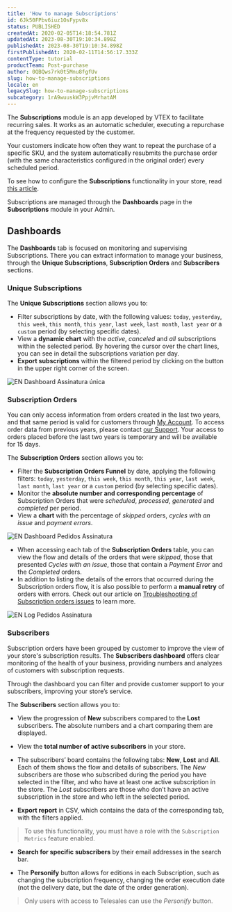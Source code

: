 ```yaml
---
title: 'How to manage Subscriptions'
id: 6Jk50FPbv6iuz1OsFypv8x
status: PUBLISHED
createdAt: 2020-02-05T14:18:54.781Z
updatedAt: 2023-08-30T19:10:34.898Z
publishedAt: 2023-08-30T19:10:34.898Z
firstPublishedAt: 2020-02-11T14:56:17.333Z
contentType: tutorial
productTeam: Post-purchase
author: 0QBQws7rk0t5Mnu8fgfUv
slug: how-to-manage-subscriptions
locale: en
legacySlug: how-to-manage-subscriptions
subcategory: 1rA9wuuskW3PpjvMrhatAM
---
```


The **Subscriptions** module is an app developed by VTEX to facilitate recurring sales. It works as an automatic scheduler, executing a repurchase at the frequency requested by the customer.

Your customers indicate how often they want to repeat the purchase of a specific SKU, and the system automatically resubmits the purchase order (with the same characteristics configured in the original order) every scheduled period. 

To see how to configure the **Subscriptions** functionality in your store, read [this article](https://help.vtex.com/tutorial/como-configurar-assinatura-v2--1FA9dfE7vJqxBna9Nft5Sj).

Subscriptions are managed through the **Dashboards** page in the  **Subscriptions** module in your Admin.

## Dashboards

The **Dashboards** tab is focused on monitoring and supervising Subscriptions. There you can extract information to manage your business, through the **Unique Subscriptions**, **Subscription Orders** and **Subscribers** sections.  

### Unique Subscriptions

The **Unique Subscriptions** section allows you to:

- Filter subscriptions by date, with the following values: `today`, `yesterday`, `this week`, `this month`, `this year`, `last week`, `last month`, `last year` or a `custom` period (by selecting specific dates).
- View a **dynamic chart** with the *active*, *canceled* and *all* subscriptions within the selected period. By hovering the cursor over the chart lines, you can see in detail the subscriptions variation per day.
- **Export subscriptions** within the filtered period by clicking on the button in the upper right corner of the screen.

 ![EN Dashboard Assinatura única](//images.ctfassets.net/alneenqid6w5/1UiNoDxKut3m9UUbhDBZoa/5d6af9bbfcc2d46e751050f5c848f206/EN_Dashboard_Assinatura___nica.png)

### Subscription Orders

<div class = "alert alert-info">
You can only access information from orders created in the last two years, and that same period is valid for customers through <a href="https://help.vtex.com/en/tutorial/how-my-account-works--2BQ3GiqhqGJTXsWVuio3Xh">My Account</a>. To access order data from previous years, please contact <a href="https://support.vtex.com/hc/pt-br/requests">our Support</a>. Your access to orders placed before the last two years is temporary and will be available for 15 days.
</div>

The **Subscription Orders** section allows you to:

- Filter the **Subscription Orders Funnel** by date, applying the following filters: `today`, `yesterday`, `this week`, `this month`, `this year`, `last week`, `last month`, `last year` or a `custom` period (by selecting specific dates).
- Monitor the **absolute number and corresponding percentage** of Subscription Orders that were *scheduled*, *processed*, *generated* and *completed* per period.
- View a **chart** with the percentage of *skipped* orders, *cycles with an issue* and *payment errors*.

![EN Dashboard Pedidos Assinatura](//images.ctfassets.net/alneenqid6w5/hZxhtReMjrrwi4VQl8Pyu/bb2e62f626072108fba24e78db87dc15/EN_Dashboard_Pedidos_Assinatura.png)

- When accessing each tab of the **Subscription Orders** table, you can view the flow and details of the orders that were *skipped*, those that presented *Cycles with an issue*, those that contain a *Payment Error* and the *Completed* orders. 
- In addition to listing the details of the errors that occurred during the  Subscription orders flow, it is also possible to perform a **manual retry** of orders with errors. Check out our article on [Troubleshooting of Subscription orders issues](https://help.vtex.com/tutorial/como-solucionar-pedidos-de-assinatura-com-erros--uLL8AYBGdtAmbbdL5gRCf) to learn more.

![EN Log Pedidos Assinatura](//images.ctfassets.net/alneenqid6w5/X9H4zlZTb6t7hpAKvbJ7L/9592cb74a6690ea5c76001bfa0218c33/EN_Log_Pedidos_Assinatura.png)

### Subscribers

Subscription orders have been grouped by customer to improve the view of your store's subscription results. The **Subscribers dashboard** offers clear monitoring of the health of your business, providing numbers and analyzes of customers with subscription requests.

Through the dashboard you can filter and provide customer support to your subscribers, improving your store’s service.

The **Subscribers** section allows you to:

- View the progression of **New** subscribers compared to the **Lost** subscribers. The absolute numbers and a chart comparing them are displayed.

- View the **total number of active subscribers** in your store.

- The subscribers’ board contains the following tabs: **New**, **Lost** and **All**. Each of them shows the flow and details of subscribers. The *New* subscribers are those who subscribed during the period you have selected in the filter, and who have at least one active subscription in the store. The *Lost* subscribers are those who don’t have an active subscription in the store and who left in the selected period.

- **Export report** in CSV, which contains the data of the corresponding tab, with the filters applied.
> To use this functionality, you must have a role with the `Subscription Metrics` feature enabled.

- **Search for specific subscribers** by their email addresses in the search bar.

- The **Personify** button allows for editions in each Subscription, such as changing the subscription frequency, changing the order execution date (not the delivery date, but the date of the order generation).
> Only users with access to Telesales can use the *Personify* button.
